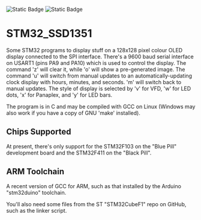 ![Static Badge](https://img.shields.io/badge/MCU-STM32-green "MCU:STM32")
![Static Badge](https://img.shields.io/badge/DISPLAY-SSD1351-green "DISPLAY:SSD1351")

# STM32_SSD1351 #

Some STM32 programs to display stuff on a 128x128 pixel
colour OLED display connected to the SPI interface.
There's a 9600 baud serial interface on USART1 (pins PA9 and PA10) which
is used to control the display.
The command 'z' will clear it,
while 'o' will show a pre-generated image.
The command 'u' will switch from manual updates to an automatically-updating
clock display with hours, minutes, and seconds.
'm' will switch back to manual updates.
The style of display is selected by 'v' for VFD, 'w' for LED dots,
'x' for Panaplex, and 'y' for LED bars.

The program is in C and may be compiled with GCC on Linux
(Windows may also work if you have a copy of GNU 'make' installed).

## Chips Supported ##

At present,
there's only support for the STM32F103 on the "Blue Pill" development board
and the STM32F411 on the "Black Pill".

## ARM Toolchain ##

A recent version of GCC for ARM,
such as that installed by the Arduino "stm32duino" toolchain.

You'll also need some files from the ST "STM32CubeF1" repo on GitHub,
such as the linker script.

